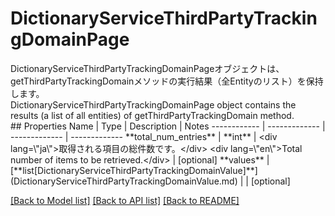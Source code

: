 # DictionaryServiceThirdPartyTrackingDomainPage

<div lang=\"ja\">DictionaryServiceThirdPartyTrackingDomainPageオブジェクトは、getThirdPartyTrackingDomainメソッドの実行結果（全Entityのリスト）を保持します。</div> <div lang=\"en\">DictionaryServiceThirdPartyTrackingDomainPage object contains the results (a list of all entities) of getThirdPartyTrackingDomain method.</div> 
## Properties
Name | Type | Description | Notes
------------ | ------------- | ------------- | -------------
**total_num_entries** | **int** | &lt;div lang&#x3D;\&quot;ja\&quot;&gt;取得される項目の総件数です。&lt;/div&gt; &lt;div lang&#x3D;\&quot;en\&quot;&gt;Total number of items to be retrieved.&lt;/div&gt;  | [optional] 
**values** | [**list[DictionaryServiceThirdPartyTrackingDomainValue]**](DictionaryServiceThirdPartyTrackingDomainValue.md) |  | [optional] 

[[Back to Model list]](../README.md#documentation-for-models) [[Back to API list]](../README.md#documentation-for-api-endpoints) [[Back to README]](../README.md)



